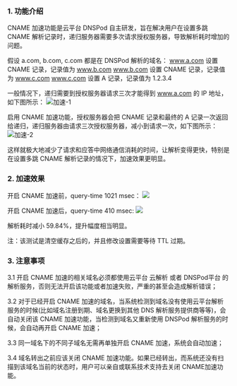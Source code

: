 ### 1. 功能介绍

CNAME 加速功能是云平台 DNSPod 自主研发，旨在解决用户在设置多跳 CNAME 解析记录时，递归服务器需要多次请求授权服务器，导致解析耗时增加的问题。

假设 a.com, b.com, c.com 都是在 DNSPod 解析的域名：
www.a.com 设置 CNAME 记录，记录值为 www.b.com
www.b.com 设置 CNAME 记录，记录值为 www.c.com
www.c.com 设置 A 记录，记录值为 1.2.3.4

一般情况下，递归需要到授权服务器请求三次才能得到 www.a.com 的 IP 地址，如下图所示：
![加速-1](http://imgcache.tce.fsphere.cn/static/mc.qcloudimg.com/static/img/57938b0d24aa1a136c852c0cf0d1abc3/123.png)

启用 CNAME 加速功能，授权服务器会把 CNAME 记录和最终的 A 记录一次返回给递归，递归服务器由请求三次授权服务器，减小到请求一次，如下图所示：
![加速-2](http://imgcache.tce.fsphere.cn/static/mc.qcloudimg.com/static/img/a8b35c14692209372897e985990be3a6/123.png)

这样就极大地减少了请求和应答中网络通信消耗的时间，让解析变得更快，特别是在设置多跳 CNAME 解析记录的情况下，加速效果更明显。

### 2. 加速效果
开启 CNAME 加速前，query-time 1021 msec：
![](http://imgcache.tce.fsphere.cn/static/mc.qcloudimg.com/static/img/a3b44b2e056e921ca1adac9e5dfb77d3/speedup_off.png)

开启 CNAME 加速后，query-time 410 msec:
![](http://imgcache.tce.fsphere.cn/static/mc.qcloudimg.com/static/img/f71dfc679621faff5a93889f56c9ac48/speedup_on.jpg)

解析耗时减小 59.84%，提升幅度相当明显。

注：该测试是清空缓存之后的，并且修改设置需要等待 TTL 过期。

### 3. 注意事项

3.1 开启 CNAME 加速的相关域名必须都使用云平台 云解析 或者 DNSPod平台 的解析服务，否则无法开启该功能或者加速失败，严重的甚至会造成解析错误；

3.2 对于已经开启 CNAME 加速的域名，当系统检测到域名没有使用云平台解析服务的时候(比如域名注册到期、域名更换到其他 DNS 解析服务提供商等等)，会自动关闭该 CNAME 加速功能，当检测到域名又重新使用 DNSPod 解析服务的时候，会自动再开启 CNAME 加速；

3.3 同一域名下的不同子域名无需再单独开启 CNAME 加速，系统会自动加速；

3.4 域名转出之前应该关闭 CNAME 加速功能。如果已经转出，而系统还没有扫描到该域名当前的状态时，用户可以亲自或联系技术支持去关闭 CNAME加速功能。
